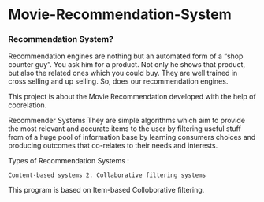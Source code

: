 # Movie-Recommendation-System

### Recommendation System?
Recommendation engines are nothing but an automated form of a “shop counter guy”. You ask him for a product. Not only he shows that product, but also the related ones which you could buy. They are well trained in cross selling and up selling. So, does our recommendation engines.



This project is about the Movie Recommendation developed with the help of coorelation.

Recommender Systems They are simple algorithms which aim to provide the most relevant and accurate items to the user by filtering useful stuff from of a huge pool of information base by learning consumers choices and producing outcomes that co-relates to their needs and interests.

Types of Recommendation Systems :

    Content-based systems 2. Collaborative filtering systems

This program is based on Item-based Colloborative filtering.
